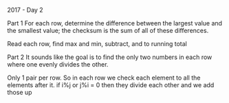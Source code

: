 2017 - Day 2

Part 1
For each row, determine the difference between the largest value and the smallest value; the checksum is the sum of all of these differences.

Read each row, find max and min, subtract, and to running total

Part 2
It sounds like the goal is to find the only two numbers in each row where one evenly divides the other.

Only 1 pair per row. So in each row we check each element to all the elements after it.
if i%j or j%i = 0 then they divide each other and we add those up
